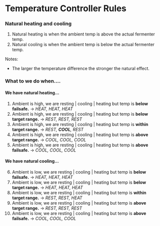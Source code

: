 # Temperature Controller Rules

### Natural heating and cooling
1. Natural heating is when the ambient temp is above the actual fermenter temp.
2. Natural cooling is when the ambient temp is below the actual fermenter temp.  

Notes:
* The larger the temperature difference the stronger the natural effect.  

### What to we do when....
#### We have natural heating...
1. Ambient is high, we are resting | cooling | heating but temp is **below failsafe.** -> *HEAT, HEAT, HEAT*
2. Ambient is high, we are resting | cooling | heating but temp is **below target range.** -> *REST, REST, REST*
3. Ambient is high, we are resting | cooling | heating but temp is **within target range.** ->  *REST, **COOL**, REST*
4. Ambient is high, we are resting | cooling | heating but temp is **above target range.** -> *COOL, COOL, COOL*
5. Ambient is high, we are resting | cooling | heating but temp is **above failsafe.** -> *COOL, COOL, COOL*
#### We have natural cooling...
6. Ambient is low, we are resting | cooling | heating but temp is **below failsafe.** -> *HEAT, HEAT, HEAT*
7. Ambient is low, we are resting | cooling | heating but temp is **below target range.** -> *HEAT, HEAT, HEAT*
8. Ambient is low, we are resting | cooling | heating but temp is **within target range.** -> *REST, REST, HEAT*
9. Ambient is low, we are resting | cooling | heating but temp is **above target range.** -> *REST, REST, REST*
10. Ambient is low, we are resting | cooling | heating but temp is **above failsafe.** -> *COOL, COOL, COOL*
 

